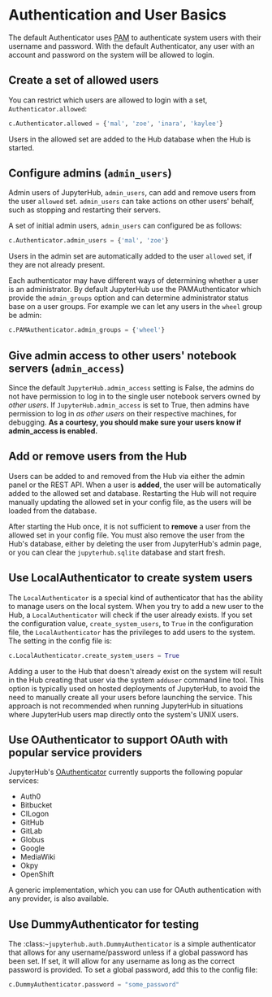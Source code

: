 # Authentication and User Basics

The default Authenticator uses [PAM][] to authenticate system users with
their username and password. With the default Authenticator, any user
with an account and password on the system will be allowed to login.

## Create a set of allowed users

You can restrict which users are allowed to login with a set,
`Authenticator.allowed`:


```python
c.Authenticator.allowed = {'mal', 'zoe', 'inara', 'kaylee'}
```

Users in the allowed set are added to the Hub database when the Hub is
started.

## Configure admins (`admin_users`)

Admin users of JupyterHub, `admin_users`, can add and remove users from
the user `allowed` set. `admin_users` can take actions on other users'
behalf, such as stopping and restarting their servers.

A set of initial admin users, `admin_users` can configured be as follows:

```python
c.Authenticator.admin_users = {'mal', 'zoe'}
```
Users in the admin set are automatically added to the user `allowed` set,
if they are not already present.

Each authenticator may have different ways of determining whether a user is an
administrator. By default JupyterHub use the PAMAuthenticator which provide the
`admin_groups` option and can determine administrator status base on a user
groups. For example we can let any users in the `wheel` group be admin:

```python
c.PAMAuthenticator.admin_groups = {'wheel'}
```

## Give admin access to other users' notebook servers (`admin_access`)

Since the default `JupyterHub.admin_access` setting is False, the admins
do not have permission to log in to the single user notebook servers
owned by *other users*. If `JupyterHub.admin_access` is set to True,
then admins have permission to log in *as other users* on their
respective machines, for debugging. **As a courtesy, you should make
sure your users know if admin_access is enabled.**

## Add or remove users from the Hub

Users can be added to and removed from the Hub via either the admin
panel or the REST API. When a user is **added**, the user will be
automatically added to the allowed set and database. Restarting the Hub
will not require manually updating the allowed set in your config file,
as the users will be loaded from the database.

After starting the Hub once, it is not sufficient to **remove** a user
from the allowed set in your config file. You must also remove the user
from the Hub's database, either by deleting the user from JupyterHub's
admin page, or you can clear the `jupyterhub.sqlite` database and start
fresh.

## Use LocalAuthenticator to create system users

The `LocalAuthenticator` is a special kind of authenticator that has
the ability to manage users on the local system. When you try to add a
new user to the Hub, a `LocalAuthenticator` will check if the user
already exists. If you set the configuration value, `create_system_users`,
to `True` in the configuration file, the `LocalAuthenticator` has
the privileges to add users to the system. The setting in the config
file is:

```python
c.LocalAuthenticator.create_system_users = True
```

Adding a user to the Hub that doesn't already exist on the system will
result in the Hub creating that user via the system `adduser` command
line tool. This option is typically used on hosted deployments of
JupyterHub, to avoid the need to manually create all your users before
launching the service. This approach is not recommended when running
JupyterHub in situations where JupyterHub users map directly onto the
system's UNIX users.

## Use OAuthenticator to support OAuth with popular service providers

JupyterHub's [OAuthenticator][] currently supports the following
popular services:

- Auth0
- Bitbucket
- CILogon
- GitHub
- GitLab
- Globus
- Google
- MediaWiki
- Okpy
- OpenShift

A generic implementation, which you can use for OAuth authentication
with any provider, is also available.

## Use DummyAuthenticator for testing

The :class:`~jupyterhub.auth.DummyAuthenticator` is a simple authenticator that
allows for any username/password unless if a global password has been set. If
set, it will allow for any username as long as the correct password is provided.
To set a global password, add this to the config file:

```python
c.DummyAuthenticator.password = "some_password"
```

[PAM]: https://en.wikipedia.org/wiki/Pluggable_authentication_module
[OAuthenticator]: https://github.com/jupyterhub/oauthenticator
